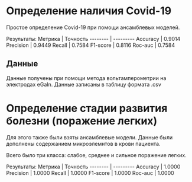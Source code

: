 # Определение наличия Covid-19 
Простое определение Covid-19 при помощи ансамблевых моделей. 

Результаты:
Метрика   | Точность
--------  | ---------
Accuracy  | 0.9014
Precision | 0.9449
Recall    | 0.7584
F1-score  | 0.8116
Roc-auc   | 0.7584

## Данные 
Данные получены при помощи метода вольтамперометрии на электродах eGaIn. Данные записаны в таблицу формата .сsv  


# Определение стадии развития болезни (поражение легких)
Для этого также были взяты ансамблевые модели. 
Данные были дополнены содержанием микроэлемнтов в крови пациента. 

Всего было три класса: слабое, среднее и сильное поражение легких. 

Результаты:
Метрика   | Точность
--------  | ---------
Accuracy  | 1.0000
Precision | 1.0000
Recall    | 1.0000
F1-score  | 1.0000
Roc-auc   | 1.0000
